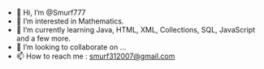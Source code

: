 - 👋 Hi, I’m @Smurf777
- 👀 I’m interested in Mathematics.
- 🌱 I’m currently learning Java, HTML, XML, Collections, SQL, JavaScript and a few more. 
- 💞️ I’m looking to collaborate on ...
- 📫 How to reach me : smurf312007@gmail.com

<!---
Smurf777/Smurf777 is a ✨ special ✨ repository because its `README.md` (this file) appears on your GitHub profile.
You can click the Preview link to take a look at your changes.
--->
